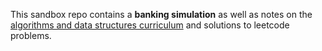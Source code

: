 This sandbox repo contains a __banking simulation__ as well as notes on the [algorithms and data structures curriculum](https://www.techinterviewhandbook.org/algorithms/study-cheatsheet/) and solutions to leetcode problems.
